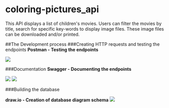 # coloring-pictures_api

This API displays a list of children's movies.
Users can filter the movies by title, search for specific key-words to display image files. These image files can be downloaded and/or printed.

##The Development process
###Creating HTTP requests and testing the endpoints
**Postman - Testing the endpoints**

<img src="https://user-images.githubusercontent.com/99111208/161478858-b276d291-4ece-4102-b83f-4b47b9a1afe1.png">

###Documentation
**Swagger - Documenting the endpoints**

<img src="https://user-images.githubusercontent.com/99111208/161713662-38f33dd4-b98c-4d18-bfd1-e5c88d5252bb.png">

<img src="https://user-images.githubusercontent.com/99111208/161713654-6f3e8d35-1aa7-4c25-becf-078f3d1563d3.png">

###Building the database

**draw.io - Creation of database diagram schema**
<img src="https://user-images.githubusercontent.com/99111208/161748285-1807d91d-587c-4a70-a88c-0fc5ad27a6a0.png">